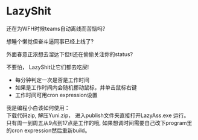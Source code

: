# LazyShit
还在为WFH时候teams自动离线而苦恼吗?  
  
想睡个懒觉但奋斗逼同事已经上线了?  
  
外面春意正浓想去溜达下但tl还在偷偷关注你的status?  
  
不要怕， LazyShit让它们都去吃屎!


- 每分钟判定一次是否是工作时间
- 如果是工作时间内会随机挪动鼠标，并单击鼠标右键
- 工作时间可用cron expression设置

      
我是编程小白该如何使用：  
下载代码zip, 解压Yuni.zip， 进入publish文件夹直接打开LazyAss.exe 运行。  
只有周一到周五从9点到17点是工作的哦, 如果想调时间需要自己改下program里的cron expression然后重新build。
